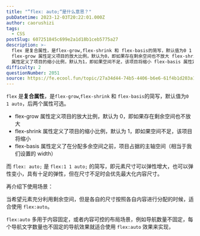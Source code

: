 ```yaml
---
title: "”flex: auto;“是什么意思？"
pubDatetime: 2023-12-03T20:22:01.000Z
author: caorushizi
tags:
  - CSS
postSlug: 607251845c699e2a1d18b1ceb5775a27
description: >-
  flex 是复合属性，是flex-grow,flex-shrink 和 flex-basis的简写，默认值为0 1 auto，后两个属性可选。
  flex-grow 属性定义项目的放大比例，默认为0，即如果存在剩余空间也不放大 flex-shrink
  属性定义了项目的缩小比例，默认为1，即如果空间不足，该项目将缩小 flex-basis 属性定义了在分配多余空间之前，项目占据的主轴空间（相当于我们设
difficulty: 2
questionNumber: 2051
source: https://fe.ecool.fun/topic/27a34d44-74b5-4406-b6e6-61f4b1d203a1
---
```


`flex` 是**复合属性**，是`flex-grow`,`flex-shrink` 和 `flex-basis`的简写，默认值为`0 1 auto`，后两个属性可选。

- flex-grow 属性定义项目的放大比例，默认为 0，即如果存在剩余空间也不放大
- flex-shrink 属性定义了项目的缩小比例，默认为 1，即如果空间不足，该项目将缩小
- flex-basis 属性定义了在分配多余空间之前，项目占据的主轴空间（相当于我们设置的 width）

而 `flex: auto;` 是 `flex:1 1 auto;` 的简写，即元素尺寸可以弹性增大，也可以弹性变小，具有十足的弹性，但在尺寸不足时会优先最大化内容尺寸。

再介绍下使用场景：

当希望元素充分利用剩余空间，但是各自的尺寸按照各自内容进行分配的时候，适合使用 `flex:auto`。

`flex:auto` 多用于内容固定，或者内容可控的布局场景，例如导航数量不固定，每个导航文字数量也不固定的导航效果就适合使用 `flex:auto` 效果来实现，
